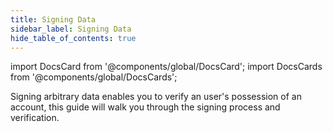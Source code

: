 ```yaml
---
title: Signing Data
sidebar_label: Signing Data
hide_table_of_contents: true
---
```


import DocsCard from '@components/global/DocsCard';
import DocsCards from '@components/global/DocsCards';

<head>
  <meta
    name="description"
    content="Signing arbitrary data enables you to verify an user's possession of an account, this guide will walk you through the signing process and verification."
  />
  <style>{`
    :root {
      --doc-item-container-width: 60rem;
    }
  `}</style>
</head>

<intro-end />

Signing arbitrary data enables you to verify an user's possession of an account, this guide will walk you through the signing process and verification.
